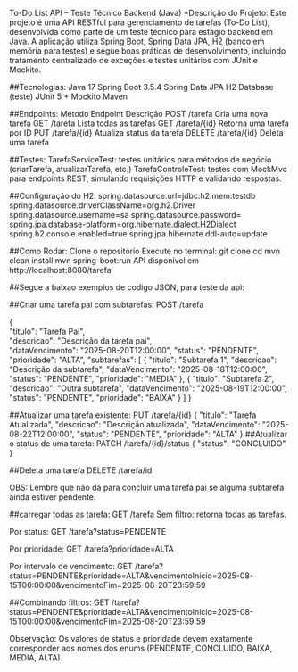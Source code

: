 To-Do List API – Teste Técnico Backend (Java)
*Descrição do Projeto:
Este projeto é uma API RESTful para gerenciamento de tarefas (To-Do List), desenvolvida como parte de um teste técnico para estágio backend em Java.
A aplicação utiliza Spring Boot, Spring Data JPA, H2 (banco em memória para testes) e segue boas práticas de desenvolvimento, 
incluindo tratamento centralizado de exceções e testes unitários com JUnit e Mockito.

##Tecnologias:
Java 17
Spring Boot 3.5.4
Spring Data JPA
H2 Database (teste)
JUnit 5 + Mockito
Maven

##Endpoints:
Método	  Endpoint	    Descrição
POST	   /tarefa	Cria  uma nova tarefa
GET	    /tarefa	Lista   todas as tarefas
GET	    /tarefa/{id}	  Retorna uma tarefa por ID
PUT    	/tarefa/{id}	  Atualiza status da tarefa
DELETE	/tarefa/{id}	  Deleta uma tarefa

##Testes:
TarefaServiceTest: testes unitários para métodos de negócio (criarTarefa, atualizarTarefa, etc.)
TarefaControleTest: testes com MockMvc para endpoints REST, simulando requisições HTTP e validando respostas.

##Configuração do H2:
spring.datasource.url=jdbc:h2:mem:testdb
spring.datasource.driverClassName=org.h2.Driver
spring.datasource.username=sa
spring.datasource.password=
spring.jpa.database-platform=org.hibernate.dialect.H2Dialect
spring.h2.console.enabled=true
spring.jpa.hibernate.ddl-auto=update

##Como Rodar:
Clone o repositório
Execute no terminal:
git clone <repositorio>
cd <projeto>
mvn clean install
mvn spring-boot:run
API disponível em http://localhost:8080/tarefa


##Segue a baixao exemplos de codigo JSON, para teste da api: 

##Criar uma tarefa pai com subtarefas:
POST /tarefa

{										
  "titulo": "Tarefa Pai",															
  "descricao": "Descrição da tarefa pai",		
  "dataVencimento": "2025-08-20T12:00:00",
  "status": "PENDENTE",
  "prioridade": "ALTA",
  "subtarefas": [
    {
      "titulo": "Subtarefa 1",
      "descricao": "Descrição da subtarefa",
      "dataVencimento": "2025-08-18T12:00:00",
      "status": "PENDENTE",
      "prioridade": "MEDIA"
    },
    {
      "titulo": "Subtarefa 2",
      "descricao": "Outra subtarefa",
      "dataVencimento": "2025-08-19T12:00:00",
      "status": "PENDENTE",
      "prioridade": "BAIXA"
    }
  ]
}

##Atualizar uma tarefa existente:
PUT /tarefa/{id}
{
  "titulo": "Tarefa Atualizada",
  "descricao": "Descrição atualizada",
  "dataVencimento": "2025-08-22T12:00:00",
  "status": "PENDENTE",
  "prioridade": "ALTA"
}
##Atualizar o status de uma tarefa:
PATCH /tarefa/{id}/status
{
  "status": "CONCLUIDO"
}

##Deleta uma tarefa 
DELETE /tarefa/id


OBS: Lembre que não dá para concluir uma tarefa pai se alguma subtarefa ainda estiver pendente.


##carregar todas as tarefa:
GET /tarefa
Sem filtro: retorna todas as tarefas.

Por status: 
GET /tarefa?status=PENDENTE

Por prioridade:
GET /tarefa?prioridade=ALTA

Por intervalo de vencimento:
GET /tarefa?status=PENDENTE&prioridade=ALTA&vencimentoInicio=2025-08-15T00:00:00&vencimentoFim=2025-08-20T23:59:59

##Combinando filtros:
GET /tarefa?status=PENDENTE&prioridade=ALTA&vencimentoInicio=2025-08-15T00:00:00&vencimentoFim=2025-08-20T23:59:59

Observação: Os valores de status e prioridade devem exatamente corresponder aos nomes dos enums (PENDENTE, CONCLUIDO, BAIXA, MEDIA, ALTA).




